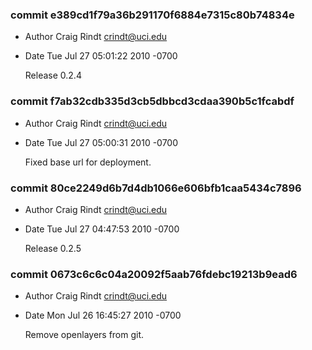 ### commit e389cd1f79a36b291170f6884e7315c80b74834e
* Author Craig Rindt <crindt@uci.edu>
* Date   Tue Jul 27 05:01:22 2010 -0700

    Release 0.2.4

### commit f7ab32cdb335d3cb5dbbcd3cdaa390b5c1fcabdf
* Author Craig Rindt <crindt@uci.edu>
* Date   Tue Jul 27 05:00:31 2010 -0700

    Fixed base url for deployment.

### commit 80ce2249d6b7d4db1066e606bfb1caa5434c7896
* Author Craig Rindt <crindt@uci.edu>
* Date   Tue Jul 27 04:47:53 2010 -0700

    Release 0.2.5

### commit 0673c6c6c04a20092f5aab76fdebc19213b9ead6
* Author Craig Rindt <crindt@uci.edu>
* Date   Mon Jul 26 16:45:27 2010 -0700

    Remove openlayers from git.
